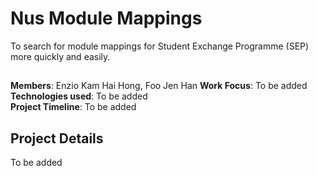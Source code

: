 # Nus Module Mappings

To search for module mappings for Student Exchange Programme (SEP) more quickly and easily.

##
__Members__: Enzio Kam Hai Hong, Foo Jen Han
__Work Focus__: To be added   
__Technologies used__: To be added  
__Project Timeline__: To be added     

## Project Details  
To be added
